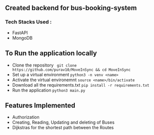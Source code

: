## Created backend for bus-booking-system

### Tech Stacks Used :
- FastAPI
- MongoDB

## To Run the application locally

- Clone the repository
``` git clone https://github.com/purav10/MoveInSync && cd MoveInSync```
- Set up a virtual environment
```python3 -n venv <name>```
- Activate the virtual environemnt
```source <name>/bin/activate```
- Download all the requirements.txt
```pip install -r requirements.txt```
- Run the application
```python3 main.py```

## Features Implemented

- Authorization
- Creating, Reading, Updating and deleting of Buses
- Dijkstras for the shortest path between the Routes
